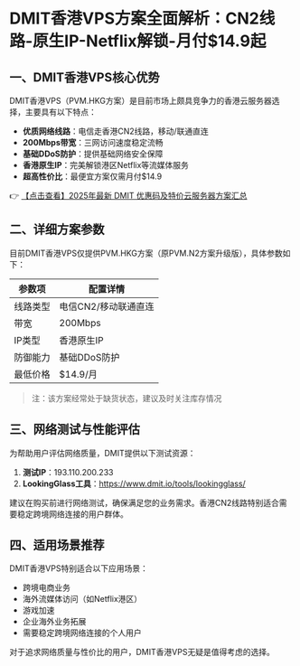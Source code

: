 # DMIT香港VPS方案全面解析：CN2线路-原生IP-Netflix解锁-月付$14.9起

## 一、DMIT香港VPS核心优势

DMIT香港VPS（PVM.HKG方案）是目前市场上颇具竞争力的香港云服务器选择，主要具有以下特点：

- **优质网络线路**：电信走香港CN2线路，移动/联通直连
- **200Mbps带宽**：三网访问速度稳定流畅
- **基础DDoS防护**：提供基础网络安全保障
- **香港原生IP**：完美解锁港区Netflix等流媒体服务
- **超高性价比**：最便宜方案仅需月付$14.9

👉 [【点击查看】2025年最新 DMIT 优惠码及特价云服务器方案汇总](https://bit.ly/dmit_coupon)

## 二、详细方案参数

目前DMIT香港VPS仅提供PVM.HKG方案（原PVM.N2方案升级版），具体参数如下：

| 参数项 | 配置详情 |
|--------|----------|
| 线路类型 | 电信CN2/移动联通直连 |
| 带宽 | 200Mbps |
| IP类型 | 香港原生IP |
| 防御能力 | 基础DDoS防护 |
| 最低价格 | $14.9/月 |

> 注：该方案经常处于缺货状态，建议及时关注库存情况

## 三、网络测试与性能评估

为帮助用户评估网络质量，DMIT提供以下测试资源：

1. **测试IP**：193.110.200.233
2. **LookingGlass工具**：https://www.dmit.io/tools/lookingglass/

建议在购买前进行网络测试，确保满足您的业务需求。香港CN2线路特别适合需要稳定跨境网络连接的用户群体。

## 四、适用场景推荐

DMIT香港VPS特别适合以下应用场景：
- 跨境电商业务
- 海外流媒体访问（如Netflix港区）
- 游戏加速
- 企业海外业务拓展
- 需要稳定跨境网络连接的个人用户

对于追求网络质量与性价比的用户，DMIT香港VPS无疑是值得考虑的选择。
